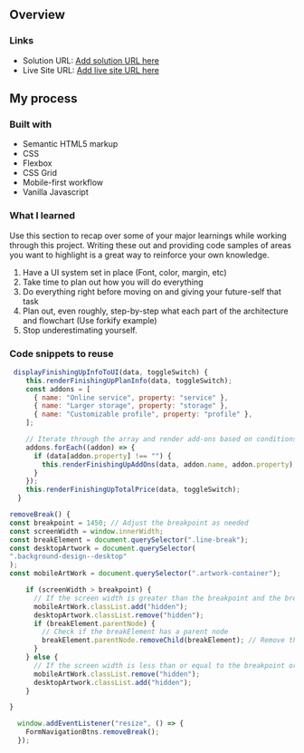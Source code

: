## Overview

### Links

- Solution URL: [Add solution URL here](https://your-solution-url.com)
- Live Site URL: [Add live site URL here](https://your-live-site-url.com)

## My process

### Built with

- Semantic HTML5 markup
- CSS
- Flexbox
- CSS Grid
- Mobile-first workflow
- Vanilla Javascript

### What I learned

Use this section to recap over some of your major learnings while working through this project. Writing these out and providing code samples of areas you want to highlight is a great way to reinforce your own knowledge.

1. Have a UI system set in place (Font, color, margin, etc)
2. Take time to plan out how you will do everything
3. Do everything right before moving on and giving your future-self that task
4. Plan out, even roughly, step-by-step what each part of the architecture and flowchart (Use forkify example)
5. Stop underestimating yourself.

### Code snippets to reuse

```JavaScript
 displayFinishingUpInfoToUI(data, toggleSwitch) {
    this.renderFinishingUpPlanInfo(data, toggleSwitch);
    const addons = [
      { name: "Online service", property: "service" },
      { name: "Larger storage", property: "storage" },
      { name: "Customizable profile", property: "profile" },
    ];

    // Iterate through the array and render add-ons based on conditions
    addons.forEach((addon) => {
      if (data[addon.property] !== "") {
        this.renderFinishingUpAddOns(data, addon.name, addon.property);
      }
    });
    this.renderFinishingUpTotalPrice(data, toggleSwitch);
  }
```

```JavaScript
removeBreak() {
const breakpoint = 1450; // Adjust the breakpoint as needed
const screenWidth = window.innerWidth;
const breakElement = document.querySelector(".line-break");
const desktopArtwork = document.querySelector(
".background-design--desktop"
);
const mobileArtWork = document.querySelector(".artwork-container");

    if (screenWidth > breakpoint) {
      // If the screen width is greater than the breakpoint and the breakElement exists
      mobileArtWork.classList.add("hidden");
      desktopArtwork.classList.remove("hidden");
      if (breakElement.parentNode) {
        // Check if the breakElement has a parent node
        breakElement.parentNode.removeChild(breakElement); // Remove the breakElement
      }
    } else {
      // If the screen width is less than or equal to the breakpoint or the breakElement doesn't exist
      mobileArtWork.classList.remove("hidden");
      desktopArtwork.classList.add("hidden");
    }

}
```

```JavaScript
  window.addEventListener("resize", () => {
    FormNavigationBtns.removeBreak();
  });
```
